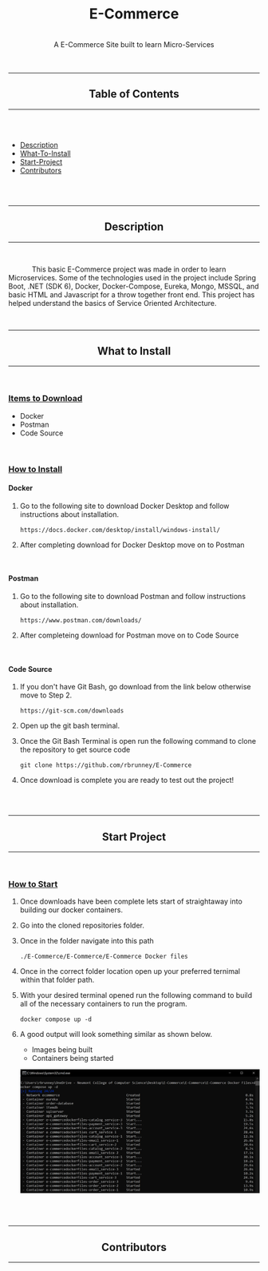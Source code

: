 <div class="mainTitle" align="center">
    
#    E-Commerce

</div>
<br>
<div class="mainDescription" align="center">
    A E-Commerce Site built to learn Micro-Services
</div>
<br>
<br>

---

<div align="center">

## Table of Contents

</div>

---

<br>
<br>

- [Description](#description)
- [What-To-Install](#what-to-install)
- [Start-Project](#start-project)
- [Contributors](#contributors)

<br>
<br>

<div class="header" align="center">

---

## Description
---
</div>
<br>

&nbsp; &nbsp; &nbsp; &nbsp; &nbsp; &nbsp;
This basic E-Commerce project was made in order to learn Microservices. Some of the technologies used in the project include Spring Boot, .NET (SDK 6), Docker, Docker-Compose, Eureka, Mongo, MSSQL, and basic HTML and Javascript for a throw together front end. This project has helped understand the basics of Service Oriented Architecture. 

<br>
<div class="header" align="center">

---

## What to Install

---

</div>
<br>

<u>

### Items to Download

</u>

-   Docker
-   Postman
-   Code Source

<br>
<u>

### How to Install
</u>

#### Docker
1.  Go to the following site to download Docker Desktop and follow instructions about installation.

    ``` 
    https://docs.docker.com/desktop/install/windows-install/ 
    ```

2. After completing download for Docker Desktop move on to Postman

<br>

#### Postman
1.  Go to the following site to download Postman and follow instructions about installation.

    ```
    https://www.postman.com/downloads/
    ```

2. After completeing download for Postman move on to Code Source

<br>

#### Code Source
1. If you don't have Git Bash, go download from the link below otherwise move to Step 2.

    ```
    https://git-scm.com/downloads
    ```

2. Open up the git bash terminal.
3. Once the Git Bash Terminal is open run the following command to clone the repository to get source code

    ```
    git clone https://github.com/rbrunney/E-Commerce
    ```
4. Once download is complete you are ready to test out the project!

<br>
<br>

<div class="header" align="center">

---

## Start Project

---

</div>
<br>
<u>

### How to Start
</u>

1. Once downloads have been complete lets start of straightaway into building our docker containers.
2. Go into the cloned repositories folder.
3. Once in the folder navigate into this path

    ```
    ./E-Commerce/E-Commerce/E-Commerce Docker files
    ```

4. Once in the correct folder location open up your preferred ternimal within that folder path.
5. With your desired terminal opened run the following command to build all of the necessary containers to run the program.

    ```
    docker compose up -d
    ```
6. A good output will look something similar as shown below.
    - Images being built
    - Containers being started

    ![dockerImages](https://github.com/rbrunney/E-Commerce/blob/main/E-Commerce/DockerComposeOutput.PNG?raw=true)


<br>
<br>

<div class="header" align="center">

---

## Contributors

---

</div>